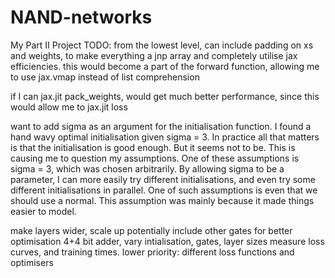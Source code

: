 # NAND-networks
My Part II Project
TODO:
from the lowest level, can include padding on xs and weights, to make everything a jnp array and completely utilise jax efficiencies.
this would become a part of the forward function, allowing me to use jax.vmap instead of list comprehension

if I can jax.jit pack_weights, would get much better performance, since this would allow me to jax.jit loss

want to add sigma as an argument for the initialisation function. I found a hand wavy optimal initialisation given sigma = 3.
In practice all that matters is that the initialisation is good enough. But it seems not to be. This is causing me to question
my assumptions. One of these assumptions is sigma = 3, which was chosen arbitrarily. By allowing sigma to be a parameter, I can more
easily try different initialisations, and even try some different initialisations in parallel.
One of such assumptions is even that we should use a normal. This assumption was mainly because it made things easier to model.

make layers wider, scale up
potentially include other gates for better optimisation
4+4 bit adder, vary intialisation, gates, layer sizes
measure loss curves, and training times.
lower priority: different loss functions and optimisers
